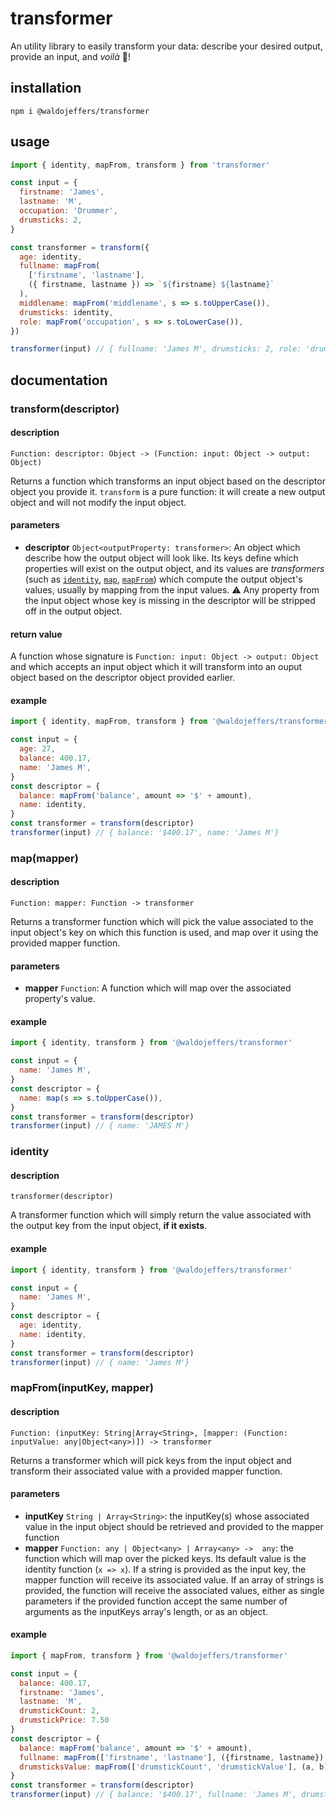 # transformer
An utility library to easily transform your data: describe your desired output, provide an input, and *voilà* 🌟!

## installation
```
npm i @waldojeffers/transformer
```

## usage

```js
import { identity, mapFrom, transform } from 'transformer'

const input = {
  firstname: 'James',
  lastname: 'M',
  occupation: 'Drummer',
  drumsticks: 2,
}

const transformer = transform({
  age: identity,
  fullname: mapFrom(
    ['firstname', 'lastname'],
    ({ firstname, lastname }) => `${firstname} ${lastname}`
  ),
  middlename: mapFrom('middlename', s => s.toUpperCase()),
  drumsticks: identity,
  role: mapFrom('occupation', s => s.toLowerCase()),
})

transformer(input) // { fullname: 'James M', drumsticks: 2, role: 'drummer' }
```

## documentation
### transform(descriptor)
#### description
 ```
 Function: descriptor: Object -> (Function: input: Object -> output: Object)
 ```
 Returns a function which transforms an input object based on the descriptor object you provide it. `transform` is a pure function: it will create a new output object and will not modify the input object.
 #### parameters
   - **descriptor** `Object<outputProperty: transformer>`: An object which describe how the output object will look like. Its keys define which properties will exist on the output object, and its values are *transformers* (such as [`identity`](#identity), [`map`](#map), [`mapFrom`](#mapFrom)) which compute the output object's values, usually by mapping from the input values. ⚠️ Any property from the input object whose key is missing in the descriptor will be stripped off in the output object.

#### return value
A function whose signature is `Function: input: Object -> output: Object` and which accepts an input object which it will transform into an ouput object based on the descriptor object provided earlier.

#### example
```js
import { identity, mapFrom, transform } from '@waldojeffers/transformer'

const input = {
  age: 27,
  balance: 400.17,
  name: 'James M',
}
const descriptor = {
  balance: mapFrom('balance', amount => '$' + amount),
  name: identity,
}
const transformer = transform(descriptor)
transformer(input) // { balance: '$400.17', name: 'James M'}
```

### map(mapper)
#### description
```
Function: mapper: Function -> transformer
```
Returns a transformer function which will pick the value associated to the input object's key on which this function is used, and map over it using the provided mapper function.

#### parameters
  - **mapper** `Function`: A function which will map over the associated property's value.

#### example
```js
import { identity, transform } from '@waldojeffers/transformer'

const input = {
  name: 'James M',
}
const descriptor = {
  name: map(s => s.toUpperCase()),
}
const transformer = transform(descriptor)
transformer(input) // { name: 'JAMES M'}
```

### identity
#### description
```
transformer(descriptor)
```
A transformer function which will simply return the value associated with the output key from the input object, **if it exists**.

#### example
```js
import { identity, transform } from '@waldojeffers/transformer'

const input = {
  name: 'James M',
}
const descriptor = {
  age: identity,
  name: identity,
}
const transformer = transform(descriptor)
transformer(input) // { name: 'James M'}
```

### mapFrom(inputKey, mapper)
#### description
```
Function: (inputKey: String|Array<String>, [mapper: (Function: inputValue: any|Object<any>)]) -> transformer
```
Returns a transformer which will pick keys from the input object and transform their associated value with a provided mapper function.
#### parameters
  - **inputKey** `String | Array<String>`: the inputKey(s) whose associated value in the input object should be retrieved and provided to the mapper function
  - **mapper** `Function: any | Object<any> | Array<any> ->  any`: the function which will map over the picked keys. Its default value is the identity function (`x => x`). If a string is provided as the input key, the mapper function will receive its associated value. If an array of strings is provided, the function will receive the associated values, either as single parameters if the provided function accept the same number of arguments as the inputKeys array's length, or as an object.

#### example
```js
import { mapFrom, transform } from '@waldojeffers/transformer'

const input = {
  balance: 400.17,
  firstname: 'James',
  lastname: 'M',
  drumstickCount: 2,
  drumstickPrice: 7.50
}
const descriptor = {
  balance: mapFrom('balance', amount => '$' + amount),
  fullname: mapFrom(['firstname', 'lastname'], ({firstname, lastname}) => `${firstname} ${lastname}`),
  drumsticksValue: mapFrom(['drumstickCount', 'drumstickValue'], (a, b) => a * b)
}
const transformer = transform(descriptor)
transformer(input) // { balance: '$400.17', fullname: 'James M', drumsticksValue: 15}
```
